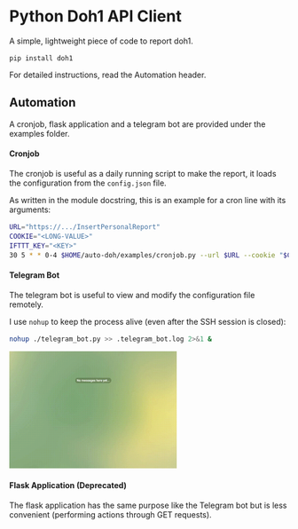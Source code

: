# Python Doh1 API Client

A simple, lightweight piece of code to report doh1.

```
pip install doh1
```

For detailed instructions, read the Automation header.

## Automation

A cronjob, flask application and a telegram bot are provided under the examples
folder.

#### Cronjob

The cronjob is useful as a daily running script to make the report, it loads
the configuration from the `config.json` file.

As written in the module docstring, this is an example for a cron line with its
arguments:

```bash
URL="https://.../InsertPersonalReport"
COOKIE="<LONG-VALUE>"
IFTTT_KEY="<KEY>"
30 5 * * 0-4 $HOME/auto-doh/examples/cronjob.py --url $URL --cookie "$COOKIE" --ifttt-key $IFTTT_KEY >> $HOME/auto-doh/examples/.cronjob.log 2>&1
```

#### Telegram Bot

The telegram bot is useful to view and modify the configuration file remotely.

I use `nohup` to keep the process alive (even after the SSH session is closed):

```bash
nohup ./telegram_bot.py >> .telegram_bot.log 2>&1 &
```

<img src="/img/telegram_bot.gif" width="60%" height="60%"/>

#### Flask Application (Deprecated)

The flask application has the same purpose like the Telegram bot but is less
convenient (performing actions through GET requests).
